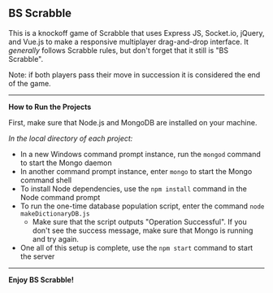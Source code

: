 ## BS Scrabble

This is a knockoff game of Scrabble that uses Express JS, Socket.io, jQuery, and Vue.js to make a responsive multiplayer drag-and-drop interface. It *generally* follows Scrabble rules, but don't forget that it still is "BS Scrabble". 

Note: if both players pass their move in succession it is considered the end of the game.

---

**How to Run the Projects**

First, make sure that Node.js and MongoDB are installed on your machine.

*In the local directory of each project:*

* In a new Windows command prompt instance, run the `mongod` command to start the Mongo daemon
* In another command prompt instance, enter `mongo` to start the Mongo command shell
* To install Node dependencies, use the `npm install` command in the Node command prompt
* To run the one-time database population script, enter the command `node makeDictionaryDB.js`
    * Make sure that the script outputs "Operation Successful". If you don't see the success message, make sure that Mongo is running and try again.
* One all of this setup is complete, use the `npm start` command to start the server

---

**Enjoy BS Scrabble!**